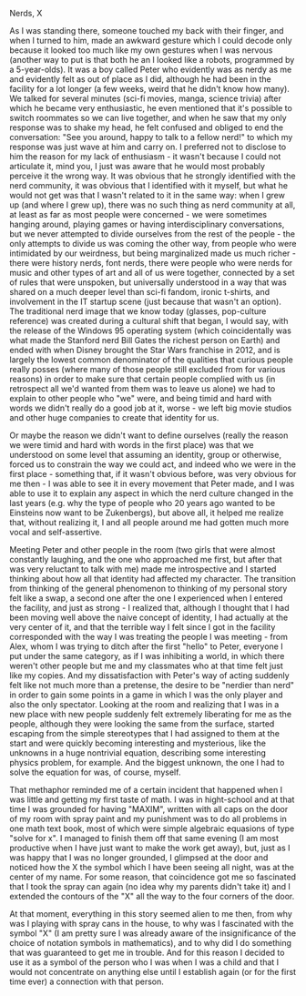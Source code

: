 Nerds, X

As I was standing there, someone touched my back with their finger, and when I turned to him, made an awkward gesture which I could decode only because it looked too much like my own gestures when I was nervous (another way to put is that both he an I looked like a robots, programmed by a 5-year-olds). It was a boy called Peter who evidently was as nerdy as me and evidently felt as out of place as I did, although he had been in the facility for a lot longer (a few weeks, weird that he didn't know how many). We talked for several minutes (sci-fi movies, manga, science trivia) after which he became very enthusiastic, he even mentioned that it's possible to switch roommates so we can live together, and when he saw that my only response was to shake my head, he felt confused and obliged to end the conversation: "See you around, happy to talk to a fellow nerd!" to which my response was just wave at him and carry on. I preferred not to disclose to him the reason for my lack of enthusiasm - it wasn't because I could not articulate it, mind you, I just was aware that he would most probably perceive it the wrong way. It was obvious that he strongly identified with the nerd community, it was obvious that I identified with it myself, but what he would not get was that I wasn't related to it in the same way: when I grew up (and where I grew up), there was no such thing as nerd community at all, at least as far as most people were concerned - we were sometimes hanging around, playing games or having interdisciplinary conversations, but we never attempted to divide ourselves from the rest of the people - the only attempts to divide us was coming the other way, from people who were intimidated by our weirdness, but being marginalized made us much richer - there were history nerds, font nerds, there were people who were nerds for music and other types of art and all of us were together, connected by a set of rules that were unspoken, but universally understood in a way that was shared on a much deeper level than sci-fi fandom, ironic t-shirts, and involvement in the IT startup scene (just because that wasn't an option). The traditional nerd image that we know today (glasses, pop-culture reference) was created during a cultural shift that began, I would say, with the release of the Windows 95 operating system (which coincidentally was what made the Stanford nerd Bill Gates the richest person on Earth) and ended with when Disney brought the Star Wars franchise in 2012, and is largely the lowest common denominator of the qualities that curious people really posses (where many of those people still excluded from for various reasons) in order to make sure that certain people complied with us (in retrospect all we'd wanted from them was to leave us alone) we had to explain to other people who "we" were, and being timid and hard with words we didn't really do a good job at it, worse - we left big movie studios and other huge companies to create that identity for us.

Or maybe the reason we didn't want to define ourselves (really the reason we were timid and hard with words in the first place) was that we understood on some level that assuming an identity, group or otherwise, forced us to constrain the way we could act, and indeed who we were in the first place - something that, if it wasn't obvious before, was very obvious for me then - I was able to see it in every movement that Peter made, and I was able to use it to explain any aspect in which the nerd culture changed in the last years (e.g. why the type of people who 20 years ago wanted to be Einsteins now want to be Zukenbergs), but above all, it helped me realize that, without realizing it, I and all people around me had gotten much more vocal and self-assertive. 

Meeting Peter and other people in the room (two girls that were almost constantly laughing, and the one who approached me first, but after that was very reluctant to talk with me) made me introspective and I started thinking about how all that identity had affected my character. The transition from thinking of the general phenomenon to thinking of my personal story felt like a swap, a second one after the one I experienced when I entered the facility, and just as strong - I realized that, although I thought that I had been moving well above the naive concept of identity, I had actually at the very center of it, and that the terrible way I felt since I got in the facility corresponded with the way I was treating the people I was meeting - from Alex, whom I was trying to ditch after the first "hello" to Peter, everyone I put under the same category, as if I was inhibiting a world, in which there weren't other people but me and my classmates who at that time felt just like my copies. And my dissatisfaction with Peter's way of acting suddenly felt like not much more than a pretense, the desire to be "nerdier than nerd" in order to gain some points in a game in which I was the only player and also the only spectator. Looking at the room and realizing that I was in a new place with new people suddenly felt extremely liberating for me as the people, although they were looking the same from the surface, started escaping from the simple stereotypes that I had assigned to them at the start and were quickly becoming interesting and mysterious, like the unknowns in a huge nontrivial equation, describing some interesting physics problem, for example. And the biggest unknown, the one I had to solve the equation for was, of course, myself. 

That methaphor reminded me of a certain incident that happened when I was little and getting my first taste of math. I was in hight-school and at that time I was grounded for having "MAXIM", written with all caps on the door of my room with spray paint and my punishment was to do all problems in one math text book, most of which were simple algebraic equasions of type "solve for x". I managed to finish them off that same evening (I am most productive when I have just want to make the work get away), but, just as I was happy that I was no longer grounded, I glimpsed at the door and noticed how the X the symbol which I have been seeing all night, was at the center of my name. For some reason, that coincidence got me so fascinated that I took the spray can again (no idea why my parents didn't take it) and I extended the contours of the "X" all the way to the four corners of the door. 

At that moment, everything in this story seemed alien to me then, from why was I playing with spray cans in the house, to why was I fascinated with the symbol "X" (I am pretty sure I was already aware of the insignificance of the choice of notation symbols in mathematics), and to why did I do something that was guaranteed to get me in trouble. And for this reason I decided to use it as a symbol of the person who I was when I was a child and that I would not concentrate on anything else until I establish again (or for the first time ever) a connection with that person.
